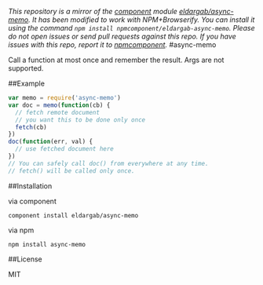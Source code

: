 *This repository is a mirror of the [component](http://component.io) module [eldargab/async-memo](http://github.com/eldargab/async-memo). It has been modified to work with NPM+Browserify. You can install it using the command `npm install npmcomponent/eldargab-async-memo`. Please do not open issues or send pull requests against this repo. If you have issues with this repo, report it to [npmcomponent](https://github.com/airportyh/npmcomponent).*
#async-memo

Call a function at most once and remember the result. Args are not supported.

##Example

```javascript
var memo = require('async-memo')
var doc = memo(function(cb) {
  // fetch remote document
  // you want this to be done only once
  fetch(cb)
})
doc(function(err, val) {
  // use fetched document here
})
// You can safely call doc() from everywhere at any time.
// fetch() will be called only once.
```

##Installation

via component

```
component install eldargab/async-memo
```

via npm

```
npm install async-memo
```

##License

MIT
